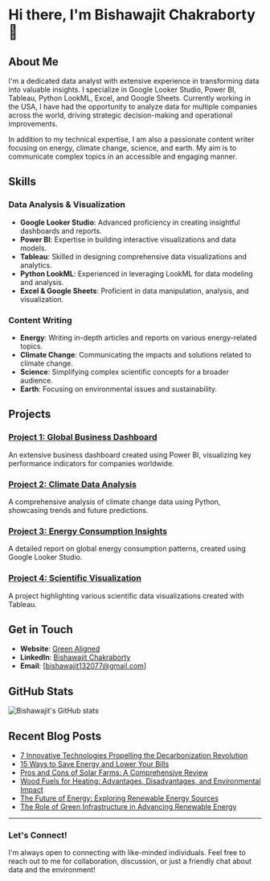 # Hi there, I'm Bishawajit Chakraborty 👋

## About Me

I'm a dedicated data analyst with extensive experience in transforming data into valuable insights. I specialize in Google Looker Studio, Power BI, Tableau, Python LookML, Excel, and Google Sheets. Currently working in the USA, I have had the opportunity to analyze data for multiple companies across the world, driving strategic decision-making and operational improvements.

In addition to my technical expertise, I am also a passionate content writer focusing on energy, climate change, science, and earth. My aim is to communicate complex topics in an accessible and engaging manner.

## Skills

### Data Analysis & Visualization
- **Google Looker Studio**: Advanced proficiency in creating insightful dashboards and reports.
- **Power BI**: Expertise in building interactive visualizations and data models.
- **Tableau**: Skilled in designing comprehensive data visualizations and analytics.
- **Python LookML**: Experienced in leveraging LookML for data modeling and analysis.
- **Excel & Google Sheets**: Proficient in data manipulation, analysis, and visualization.

### Content Writing
- **Energy**: Writing in-depth articles and reports on various energy-related topics.
- **Climate Change**: Communicating the impacts and solutions related to climate change.
- **Science**: Simplifying complex scientific concepts for a broader audience.
- **Earth**: Focusing on environmental issues and sustainability.

## Projects

### [Project 1: Global Business Dashboard](https://github.com/yourusername/project1)
An extensive business dashboard created using Power BI, visualizing key performance indicators for companies worldwide.

### [Project 2: Climate Data Analysis](https://github.com/yourusername/project2)
A comprehensive analysis of climate change data using Python, showcasing trends and future predictions.

### [Project 3: Energy Consumption Insights](https://github.com/yourusername/project3)
A detailed report on global energy consumption patterns, created using Google Looker Studio.

### [Project 4: Scientific Visualization](https://github.com/yourusername/project4)
A project highlighting various scientific data visualizations created with Tableau.

## Get in Touch

- **Website**: [Green Aligned](https://greenaligned.com/)
- **LinkedIn**: [Bishawajit Chakraborty](https://www.linkedin.com/in/bishawajit-chakraborty-914259204/overlay/about-this-profile/?lipi=urn%3Ali%3Apage%3Ad_flagship3_profile_view_base%3BGUAhOGSzSbq5iWln7zAq6g%3D%3D)
- **Email**: [bishawajit132077@gmail.com]
## GitHub Stats

![Bishawajit's GitHub stats](https://github-readme-stats.vercel.app/api?username=yourusername&show_icons=true&theme=radical)

## Recent Blog Posts

<!-- BLOG-POST-LIST:START -->
- [7 Innovative Technologies Propelling the Decarbonization Revolution](https://greenaligned.com/7-innovative-technologies-propelling-the-decarbonization-revolution/)
- [15 Ways to Save Energy and Lower Your Bills](https://greenaligned.com/15-ways-to-save-energy-and-lower-your-bills/)
- [Pros and Cons of Solar Farms: A Comprehensive Review](https://greenaligned.com/pros-and-cons-of-solar-farms-a-comprehensive-review/)
- [Wood Fuels for Heating: Advantages, Disadvantages, and Environmental Impact](https://greenaligned.com/wood-fuels-for-heating-advantages-disadvantages-and-environmental-impact/)
- [The Future of Energy: Exploring Renewable Energy Sources](https://greenaligned.com/the-future-of-energy-exploring-renewable-energy-sources/)
- [The Role of Green Infrastructure in Advancing Renewable Energy](https://greenaligned.com/the-role-of-green-infrastructure-in-advancing-renewable-energy/)
<!-- BLOG-POST-LIST:END -->

---

### Let's Connect!
I'm always open to connecting with like-minded individuals. Feel free to reach out to me for collaboration, discussion, or just a friendly chat about data and the environment!

